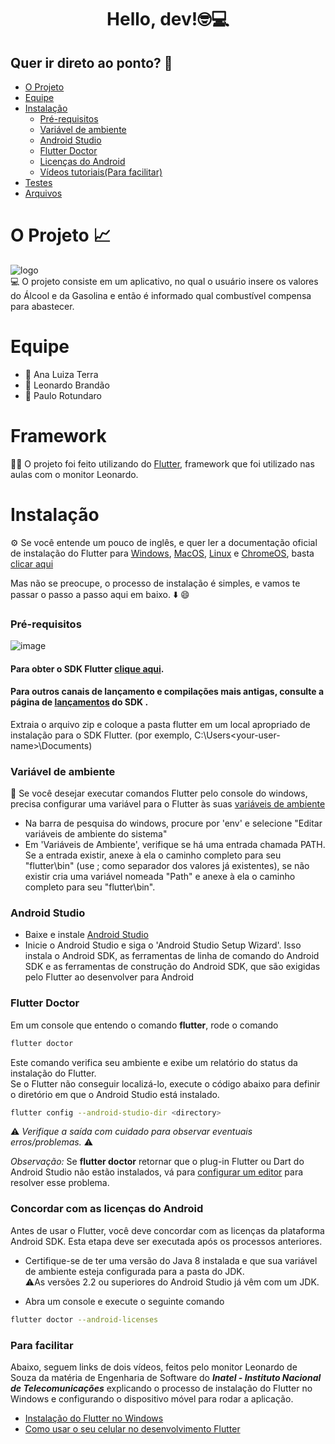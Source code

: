 <h1 align="center"> Hello, dev!🤓💻 </h1>

## Quer ir direto ao ponto? 🔖

- [O Projeto](#o-projeto-)
- [Equipe](#equipe)
- [Instalação](#instalação)
   - [Pré-requisitos](#pré-requisitos)
   - [Variável de ambiente](#variável-de-ambiente)
   - [Android Studio](#android-studio)
   - [Flutter Doctor](#flutter-doctor)
   - [Licenças do Android](#concordar-com-as-licenças-do-android)
   - [Vídeos tutoriais(Para facilitar)](#para-facilitar)
- [Testes](#testes-%EF%B8%8F%EF%B8%8F)
- [Arquivos](#arquivos-open_file_folder)

# O Projeto 📈
![logo](https://user-images.githubusercontent.com/58473930/145679567-3875b966-4677-4482-8a80-371ce10f9519.png) </br>
💻 O projeto consiste em um aplicativo, no qual o usuário insere os valores do Álcool e da Gasolina e então é informado qual combustível compensa para abastecer.

# Equipe
* 👧 Ana Luiza Terra
* 👦 Leonardo Brandão
* 👦 Paulo Rotundaro

# Framework
🧑‍💻 O projeto foi feito utilizando do <a href="https://flutter.dev/?gclid=CjwKCAjwkvWKBhB4EiwA-GHjFop1Q7OVUEWgTx3fWIRhxP0oBNPxVinR1dKDmdGhOtGIbLb2sQL8SBoCLtUQAvD_BwE&gclsrc=aw.ds">Flutter</a>, framework que foi utilizado nas aulas com o monitor Leonardo.

# Instalação

⚙️ Se você entende um pouco de inglês, e quer ler a documentação oficial de instalação do Flutter para <a href="https://docs.flutter.dev/get-started/install/windows">Windows</a>, <a href="https://docs.flutter.dev/get-started/install/macos">MacOS</a>, <a href="https://docs.flutter.dev/get-started/install/linux">Linux</a> e <a href="https://docs.flutter.dev/get-started/install/chromeos">ChromeOS</a>, basta <a href="https://docs.flutter.dev/get-started/install"/>clicar aqui</a>

Mas não se preocupe, o processo de instalação é simples, e vamos te passar o passo a passo aqui em baixo. ⬇️ 😄

### Pré-requisitos
![image](https://user-images.githubusercontent.com/58473930/145691872-c20d124a-145e-4a9a-9a42-5752e5b2a89b.png)

#### Para obter o SDK Flutter <a href="https://storage.googleapis.com/flutter_infra_release/releases/stable/windows/flutter_windows_2.8.0-stable.zip">clique aqui</a>.

#### Para outros canais de lançamento e compilações mais antigas, consulte a página de <a href="https://docs.flutter.dev/development/tools/sdk/releases">lançamentos</a> do SDK .

Extraia o arquivo zip e coloque a pasta flutter em um local apropriado de instalação para o SDK Flutter. (por exemplo, C:\Users\<your-user-name>\Documents)

### Variável de ambiente
📝 Se você desejar executar comandos Flutter pelo console do windows, precisa configurar uma variável para o Flutter às suas <a href="https://www.java.com/pt-BR/download/help/path_pt-br.html">variáveis de ambiente</a>
* Na barra de pesquisa do windows, procure por 'env' e selecione "Editar variáveis de ambiente do sistema"
* Em 'Variáveis de Ambiente', verifique se há uma entrada chamada PATH. Se a entrada existir, anexe à ela o caminho completo para seu "flutter\bin" (use ; como separador dos valores já existentes), se não existir cria uma variável nomeada "Path" e anexe à ela o caminho completo para seu "flutter\bin".

### Android Studio

* Baixe e instale <a href="https://developer.android.com/studio">Android Studio</a>
* Inicie o Android Studio e siga o 'Android Studio Setup Wizard'. Isso instala o Android SDK, as ferramentas de linha de comando do Android SDK e as ferramentas de construção do Android SDK, que são exigidas pelo Flutter ao desenvolver para Android

### Flutter Doctor
Em um console que entendo o comando **flutter**, rode o comando
```bash
flutter doctor
```

Este comando verifica seu ambiente e exibe um relatório do status da instalação do Flutter. </br>
Se o Flutter não conseguir localizá-lo, execute o código abaixo para definir o diretório em que o Android Studio está instalado.
```bash
flutter config --android-studio-dir <directory>
```

⚠️ *Verifique a saída com cuidado para observar eventuais erros/problemas.* ⚠️

*Observação:* Se **flutter doctor** retornar que o plug-in Flutter ou Dart do Android Studio não estão instalados, vá para <a href="https://docs.flutter.dev/get-started/editor?tab=androidstudio">configurar um editor</a> para resolver esse problema.

### Concordar com as licenças do Android
Antes de usar o Flutter, você deve concordar com as licenças da plataforma Android SDK. Esta etapa deve ser executada após os processos anteriores.
* Certifique-se de ter uma versão do Java 8 instalada e que sua variável de ambiente esteja configurada para a pasta do JDK. </br>
⚠️As versões 2.2 ou superiores do Android Studio já vêm com um JDK.

* Abra um console e execute o seguinte comando
```bash
flutter doctor --android-licenses
```

### **Para facilitar**
Abaixo, seguem links de dois vídeos, feitos pelo monitor Leonardo de Souza da matéria de Engenharia de Software do ***Inatel - Instituto Nacional de Telecomunicações*** explicando o processo de instalação do Flutter no Windows e configurando o dispositivo móvel para rodar a aplicação.

* <a href="https://www.youtube.com/watch?v=xC14BiwajWI">Instalação do Flutter no Windows</a>
* <a href="https://www.youtube.com/watch?v=x7gU01USeis">Como usar o seu celular no desenvolvimento Flutter</a>

